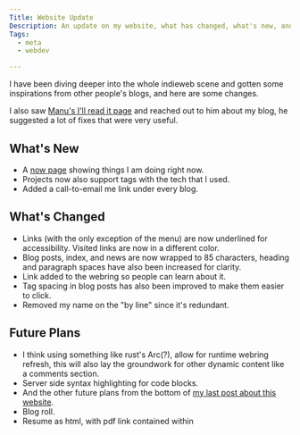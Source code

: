 ```yaml
---
Title: Website Update
Description: An update on my website, what has changed, what's new, and future plans.
Tags: 
  - meta
  - webdev

---
```


I have been diving deeper into the whole indieweb scene and gotten some
inspirations from other people's blogs, and here are some changes.

I also saw [Manu's I'll read it page](https://manuelmoreale.com/i-ll-read-it)
and reached out to him about my blog, he suggested a lot of fixes that were very
useful.

## What's New

* A [now page](/now) showing things I am doing right now.
* Projects now also support tags with the tech that I used.
* Added a call-to-email me link under every blog.

## What's Changed

* Links (with the only exception of the menu) are now underlined for
  accessibility. Visited links are now in a different color.
* Blog posts, index, and news are now wrapped to 85 characters, heading and
  paragraph spaces have also been increased for clarity.
* Link added to the webring so people can learn about it.
* Tag spacing in blog posts has also been improved to make them easier to click.
* Removed my name on the "by line" since it's redundant.

## Future Plans

* I think using something like rust's Arc(?), allow for runtime webring refresh,
  this will also lay the groundwork for other dynamic content like a comments
  section.
* Server side syntax highlighting for code blocks.
* And the other future plans from the bottom of [my last post about this
  website](https://ericz.me/blog/this-blog).
* Blog roll.
* Resume as html, with pdf link contained within

